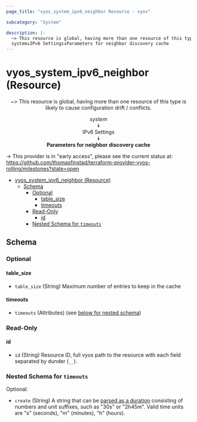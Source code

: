 ```yaml
---
page_title: "vyos_system_ipv6_neighbor Resource - vyos"

subcategory: "System"

description: |-
  ~> This resource is global, having more than one resource of this type is likely to cause configuration drift / conflicts.
  system⯯IPv6 Settings⯯Parameters for neighbor discovery cache
---
```


# vyos_system_ipv6_neighbor (Resource)
<center>

~> This resource is global, having more than one resource of this type is likely to cause configuration drift / conflicts.

*system*  
⯯  
IPv6 Settings  
⯯  
**Parameters for neighbor discovery cache**


</center>

-> This provider is in "early access", please see the current status at: https://github.com/thomasfinstad/terraform-provider-vyos-rolling/milestones?state=open

<!--TOC-->

- [vyos_system_ipv6_neighbor (Resource)](#vyos_system_ipv6_neighbor-resource)
  - [Schema](#schema)
    - [Optional](#optional)
      - [table_size](#table_size)
      - [timeouts](#timeouts)
    - [Read-Only](#read-only)
      - [id](#id)
    - [Nested Schema for `timeouts`](#nested-schema-for-timeouts)

<!--TOC-->

<!-- schema generated by tfplugindocs -->
## Schema

### Optional

#### table_size
- `table_size` (String) Maximum number of entries to keep in the cache
#### timeouts
- `timeouts` (Attributes) (see [below for nested schema](#nestedatt--timeouts))

### Read-Only

#### id
- `id` (String) Resource ID, full vyos path to the resource with each field separated by dunder (`__`).

<a id="nestedatt--timeouts"></a>
### Nested Schema for `timeouts`

Optional:

- `create` (String) A string that can be [parsed as a duration](https://pkg.go.dev/time#ParseDuration) consisting of numbers and unit suffixes, such as &#34;30s&#34; or &#34;2h45m&#34;. Valid time units are &#34;s&#34; (seconds), &#34;m&#34; (minutes), &#34;h&#34; (hours).
